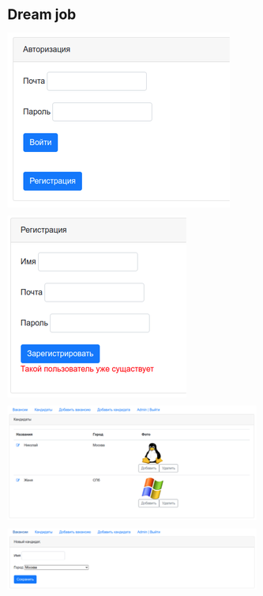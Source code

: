 # Dream job

![ScreenShot](images/Login.png)

![ScreenShot](images/Registration.png)

![ScreenShot](images/Condidates.png)

![ScreenShot](images/AddCandidate.png)